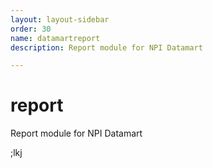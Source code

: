```yaml
---
layout: layout-sidebar
order: 30
name: datamartreport
description: Report module for NPI Datamart
---
```


<a name="npi-datamart.module_authentication"></a>

# report
Report module for NPI Datamart

;lkj
